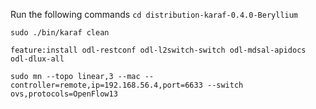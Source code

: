 Run the following commands
`cd distribution-karaf-0.4.0-Beryllium`


`sudo ./bin/karaf clean`


`feature:install odl-restconf odl-l2switch-switch odl-mdsal-apidocs odl-dlux-all`


`sudo mn --topo linear,3 --mac
--controller=remote,ip=192.168.56.4,port=6633 --switch ovs,protocols=OpenFlow13`